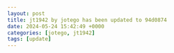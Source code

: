 ```yaml
---
layout: post
title: jt1942 by jotego has been updated to 94d0874
date: 2024-05-24 15:42:49 +0000
categories: [jotego, jt1942]
tags: [update]
---
```


